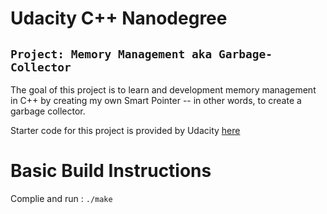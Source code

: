 # Udacity C++ Nanodegree

## `Project: Memory Management aka Garbage-Collector`

The goal of this project is to learn and development memory management in C++ by creating my own Smart Pointer -- in other words, to create a garbage collector.

Starter code for this project is provided by Udacity [here](https://github.com/udacity/CppND-Garbage-Collector)

# Basic Build Instructions

Complie and run : `./make`
